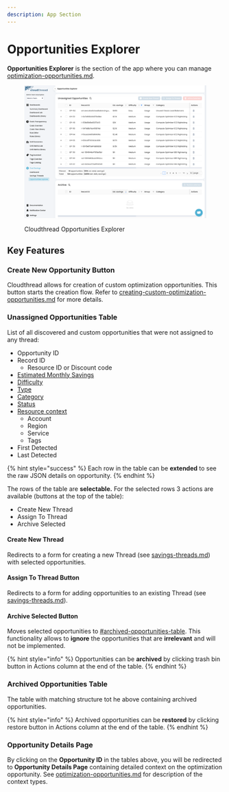 ```yaml
---
description: App Section
---
```


# Opportunities Explorer

**Opportunities Explorer** is the section of the app where you can manage [optimization-opportunities.md](key-concepts/optimization-opportunities.md "mention").

<figure><img src="../../.gitbook/assets/opportunity-explorer-1.png" alt=""><figcaption><p>Cloudthread Opportunities Explorer</p></figcaption></figure>

## Key Features

### Create New Opportunity Button

Cloudthread allows for creation of custom optimization opportunities. This button starts the creation flow. Refer to [creating-custom-optimization-opportunities.md](../../guides/optimizing-cloud-costs/creating-custom-optimization-opportunities.md "mention") for more details.

### Unassigned Opportunities Table

List of all discovered and custom opportunities that were not assigned to any thread:

* Opportunity ID
* Record ID
  * Resource ID or Discount code
* [Estimated Monthly Savings](key-concepts/optimization-opportunities.md#estimated-savings)
* [Difficulty](key-concepts/optimization-opportunities.md#difficulty)
* [Type](key-concepts/optimization-opportunities.md#optimization-type)
* [Category](key-concepts/optimization-opportunities.md#recommendation-context)
* [Status](key-concepts/optimization-opportunities.md#workflow-context)
* [Resource context](key-concepts/optimization-opportunities.md#resource-context)
  * Account
  * Region
  * Service
  * Tags
* First Detected
* Last Detected

{% hint style="success" %}
Each row in the table can be **extended** to see the raw JSON details on opportunity.
{% endhint %}

The rows of the table are **selectable.** For the selected rows 3 actions are available (buttons at the top of the table):

* Create New Thread
* Assign To Thread
* Archive Selected

#### Create New Thread

Redirects to a form for creating a new Thread (see [savings-threads.md](key-concepts/savings-threads.md "mention")) with selected opportunities.

#### Assign To Thread Button

Redirects to a form for adding opportunities to an existing Thread (see [savings-threads.md](key-concepts/savings-threads.md "mention")).

#### Archive Selected Button

Moves selected opportunities to [#archived-opportunities-table](opportunities-explorer.md#archived-opportunities-table "mention"). This functionality allows to **ignore** the opportunities that are **irrelevant** and will not be implemented.

{% hint style="info" %}
Opportunities can be **archived** by clicking trash bin button in Actions column at the end of the table.
{% endhint %}

### Archived Opportunities Table

The table with matching structure tot he above containing archived opportunities.

{% hint style="info" %}
Archived opportunities can be **restored** by clicking restore button in Actions column at the end of the table.
{% endhint %}

### Opportunity Details Page

By clicking on the **Opportunity ID** in the tables above, you will be redirected to **Opportunity Details Page** containing detailed context on the optimization opportunity. See [optimization-opportunities.md](key-concepts/optimization-opportunities.md "mention") for description of the context types.

